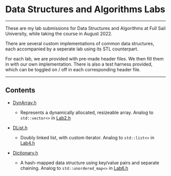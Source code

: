 # Data Structures and Algorithms Labs

---

These are my lab submissions for Data Structures and Algorithms at Full Sail University, while taking the course in August 2022.

There are several custom implementations of common data structures, each accompanied by a seperate lab using its STL counterpart.

For each lab, we are provided with pre-made header files. We then fill them in with our own implementation. There is also a test harness provided, which can be toggled on / off in each corresponding header file.

---

## Contents

- [DynArray.h](DSA%20Labs/DynArray.h)

    * Represents a dynamically allocated, resizeable array. Analog to ```std::vector<>``` in [Lab2.h](DSA%20Labs/Lab2.h)
    
- [DList.h](DSA%20Labs/DList.h)

    * Doubly linked list, with custom iterator. Analog to ```std::list<>``` in [Lab4.h](DSA%20Labs/Lab4.h)

- [Dictionary.h](DSA%20Labs/Dictionary.h)

    * A hash-mapped data structure using key/value pairs and separate chaining. Analog to ```std::unordered_map<>``` in [Lab6.h](DSA%20Labs/Lab6.h)
